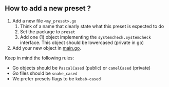 ## How to add a new preset ?

1. Add a new file `<my_preset>.go` 
    1. Think of a name that clearly state what this preset is expected to do
    1. Set the package to `preset`
    1. Add one (1) object implementing the `systemcheck.SystemCheck` interface. This object should be lowercased (private in go)
1. Add your new object in [main.go](./main.go). 

Keep in mind the following rules:
- Go objects should be `PascalCased` (public) or `camelCased` (private)
- Go files should be `snake_cased`
- We prefer presets flags to be `kebab-cased`
